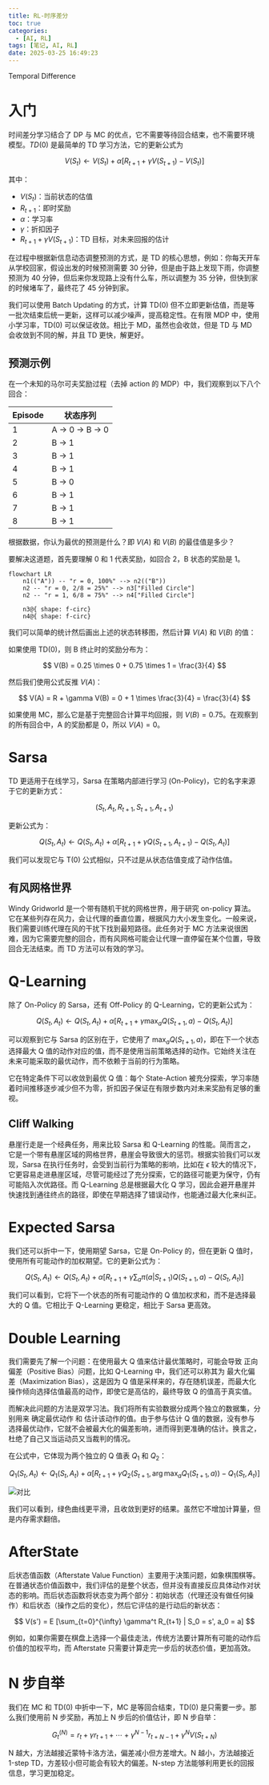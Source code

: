 ```yaml
---
title: RL-时序差分
toc: true
categories:
  - [AI, RL]
tags: [笔记, AI, RL]
date: 2025-03-25 16:49:23
---
```


Temporal Difference

<!-- more -->

# 入门

时间差分学习结合了 DP 与 MC 的优点，它不需要等待回合结束，也不需要环境模型。$TD(0)$ 是最简单的 TD 学习方法，它的更新公式为

$$
V(S_t) \leftarrow V(S_t) + \alpha [R_{t+1} + \gamma V(S_{t+1}) - V(S_t)]
$$

其中：

- $V(S_t)$：当前状态的估值
- $R_{t+1}$：即时奖励
- $\alpha$：学习率
- $\gamma$：折扣因子
- $R_{t+1} + \gamma V(S_{t+1})$：TD 目标，对未来回报的估计

在过程中根据新信息动态调整预测的方式，是 TD 的核心思想，例如：你每天开车从学校回家，假设出发的时候预测需要 30 分钟，但是由于路上发现下雨，你调整预测为 40 分钟，但后来你发现路上没有什么车，所以调整为 35 分钟，但快到家的时候堵车了，最终花了 45 分钟到家。

我们可以使用 Batch Updating 的方式，计算 TD(0) 但不立即更新估值，而是等一批次结束后统一更新，这样可以减少噪声，提高稳定性。在有限 MDP 中，使用小学习率，TD(0) 可以保证收敛。相比于 MD，虽然也会收敛，但是 TD 与 MD 会收敛到不同的解，并且 TD 更快，解更好。

## 预测示例

在一个未知的马尔可夫奖励过程（去掉 action 的 MDP）中，我们观察到以下八个回合：

| Episode | 状态序列      |
| ------- | ------------- |
| 1       | A → 0 → B → 0 |
| 2       | B → 1         |
| 3       | B → 1         |
| 4       | B → 1         |
| 5       | B → 0         |
| 6       | B → 1         |
| 7       | B → 1         |
| 8       | B → 1         |

根据数据，你认为最优的预测是什么？即 $V(A)$ 和 $V(B)$ 的最佳值是多少？

要解决这道题，首先要理解 0 和 1 代表奖励，如回合 2，B 状态的奖励是 1。

```mermaid
flowchart LR
    n1(("A")) -- "r = 0, 100%" --> n2(("B"))
    n2 -- "r = 0, 2/8 = 25%" --> n3["Filled Circle"]
    n2 -- "r = 1, 6/8 = 75%" --> n4["Filled Circle"]

    n3@{ shape: f-circ}
    n4@{ shape: f-circ}
```

我们可以简单的统计然后画出上述的状态转移图，然后计算 $V(A)$ 和 $V(B)$ 的值：

如果使用 TD(0)，则 B 终止时的奖励分布为：

$$
V(B) = 0.25 \times 0 + 0.75 \times 1 = \frac{3}{4}
$$

然后我们使用公式反推 $V(A)$：

$$
V(A) = R + \gamma V(B) = 0 + 1 \times \frac{3}{4} = \frac{3}{4}
$$

如果使用 MC，那么它是基于完整回合计算平均回报，则 $V(B) = 0.75$。在观察到的所有回合中，A 的奖励都是 0，所以 $V(A) = 0$。

# Sarsa

TD 更适用于在线学习，Sarsa 在策略内部进行学习 (On-Policy)，它的名字来源于它的更新方式：

$$
(S_t, A_t, R_{t+1}, S_{t+1}, A_{t+1})
$$

更新公式为：

$$
Q(S_t, A_t) \leftarrow Q(S_t, A_t) + \alpha [R_{t+1} + \gamma Q(S_{t+1}, A_{t+1}) - Q(S_t, A_t)]
$$

我们可以发现它与 T(0) 公式相似，只不过是从状态估值变成了动作估值。

## 有风网格世界

Windy Gridworld 是一个带有随机干扰的网格世界，用于研究 on-policy 算法。它在某些列存在风力，会让代理的垂直位置，根据风力大小发生变化。一般来说，我们需要训练代理在风的干扰下找到最短路径。此任务对于 MC 方法来说很困难，因为它需要完整的回合，而有风网格可能会让代理一直停留在某个位置，导致回合无法结束。而 TD 方法可以有效的学习。

# Q-Learning

除了 On-Policy 的 Sarsa，还有 Off-Policy 的 Q-Learning，它的更新公式为：

$$
Q(S_t, A_t) \leftarrow Q(S_t, A_t) + \alpha [R_{t+1} + \gamma \max_a Q(S_{t+1}, a) - Q(S_t, A_t)]
$$

可以观察到它与 Sarsa 的区别在于，它使用了 $\max_a Q(S_{t+1}, a)$，即在下一个状态选择最大 Q 值的动作对应的值，而不是使用当前策略选择的动作。它始终关注在未来可能采取的最优动作，而不依赖于当前的行为策略。

它在特定条件下可以收敛到最优 Q 值：每个 State-Action 被充分探索，学习率随着时间推移逐步减少但不为零，折扣因子保证在有限步数内对未来奖励有足够的重视。

## Cliff Walking

悬崖行走是一个经典任务，用来比较 Sarsa 和 Q-Learning 的性能。简而言之，它是一个带有悬崖区域的网格世界，悬崖会导致很大的惩罚。根据实验我们可以发现，Sarsa 在执行任务时，会受到当前行为策略的影响，比如在 $\epsilon$ 较大的情况下，它更容易走进悬崖区域，尽管可能经过了充分探索，它的路径可能更为保守，仍有可能陷入次优路径。而 Q-Learning 总是根据最大化 Q 学习，因此会避开悬崖并快速找到通往终点的路径，即使在早期选择了错误动作，也能通过最大化来纠正。

# Expected Sarsa

我们还可以折中一下，使用期望 Sarsa，它是 On-Policy 的，但在更新 Q 值时，使用所有可能动作的加权期望。它的更新公式为：

$$
Q(S_t, A_t) \leftarrow Q(S_t, A_t) + \alpha [R_{t+1} + \gamma \sum_a \pi(a|S_{t+1}) Q(S_{t+1}, a) - Q(S_t, A_t)]
$$

我们可以看到，它将下一个状态的所有可能动作的 Q 值加权求和，而不是选择最大的 Q 值。它相比于 Q-Learning 更稳定，相比于 Sarsa 更高效。

# Double Learning

我们需要先了解一个问题：在使用最大 Q 值来估计最优策略时，可能会导致 正向偏差（Positive Bias）问题，比如 Q-Learning 中，我们还可以称其为 最大化偏差（Maximization Bias），这是因为 Q 值是采样来的，存在随机误差，而最大化操作倾向选择估值最高的动作，即使它是高估的，最终导致 Q 的值高于真实值。

而解决此问题的方法是双学习法。我们将所有实验数据分成两个独立的数据集，分别用来 确定最优动作 和 估计该动作的值。由于参与估计 Q 值的数据，没有参与选择最优动作，它就不会被最大化的偏差影响，进而得到更准确的估计。换言之，杜绝了自己又当运动员又当裁判的情况。

在公式中，它体现为两个独立的 Q 值表 $Q_1$ 和 $Q_2$：

$$
Q_1(S_t, A_t) \leftarrow Q_1(S_t, A_t) + \alpha [R_{t+1} + \gamma Q_2(S_{t+1}, \arg \max_a Q_1(S_{t+1}, a)) - Q_1(S_t, A_t)]
$$

![对比](double.png)

我们可以看到，绿色曲线更平滑，且收敛到更好的结果。虽然它不增加计算量，但是内存需求翻倍。

# AfterState

后状态值函数（Afterstate Value Function）主要用于决策问题，如象棋围棋等。在普通状态价值函数中，我们评估的是整个状态，但并没有直接反应具体动作对状态的影响。而后状态函数将状态变为两个部分：初始状态（代理还没有做任何操作）和后状态（操作之后的变化），然后它评估的是行动后的新状态：

$$
V(s') = E [\sum_{t=0}^{\infty} \gamma^t R_{t+1} | S_0 = s', a_0 = a]
$$

例如，如果你需要在棋盘上选择一个最佳走法，传统方法要计算所有可能的动作后价值的加权平均，而 Afterstate 只需要计算走完一步后的状态价值，更加高效。

# N 步自举

我们在 MC 和 TD(0) 中折中一下，MC 是等回合结束，TD(0) 是只需要一步。那么我们使用前 N 步奖励，再加上 N 步后的价值估计，即 N 步自举：

$$
G_t^{(N)} = r_t + \gamma r_{t+1} + \cdots + \gamma^{N-1} r_{t+N-1} + \gamma^N V(S_{t+N})
$$

N 越大，方法越接近蒙特卡洛方法，偏差减小但方差增大。N 越小，方法越接近 1-step TD，方差较小但可能会有较大的偏差。N-step 方法能够利用更长的回报信息，学习更加稳定。
